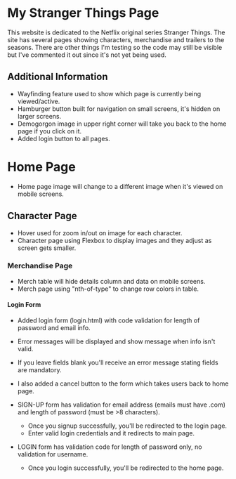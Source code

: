 # My Stranger Things Page
This website is dedicated to the Netflix original series Stranger Things.  The site has several pages showing characters, merchandise and trailers to the seasons. There are other things I'm testing so the code may still be visible but I've commented it out since it's not yet being used.

## Additional Information
- Wayfinding feature used to show which page is currently being viewed/active.
- Hamburger button built for navigation on small screens, it's hidden on larger screens.
- Demogorgon image in upper right corner will take you back to the home page if you click on it.
- Added login button to all pages.

# Home Page 
- Home page image will change to a different image when it's viewed on mobile screens.

## Character Page
- Hover used for zoom in/out on image for each character.
- Character page using Flexbox to display images and they adjust as screen gets smaller.

### Merchandise Page
- Merch table will hide details column and data on mobile screens.
- Merch page using "nth-of-type" to change row colors in table.

#### Login Form
- Added login form (login.html) with code validation for length of password and email info.
- Error messages will be displayed and show message when info isn't valid.
- If you leave fields blank you'll receive an error message stating fields are mandatory.
- I also added a cancel button to the form which takes users back to home page.

- SIGN-UP form has validation for email address (emails must have .com) and length of password (must be >8 characters).
    - Once you signup successfully, you'll be redirected to the login page.
    - Enter valid login credentials and it redirects to main page.
    
- LOGIN form has validation code for length of password only, no validation for username.
    - Once you login successfully, you'll be redirected to the home page.


